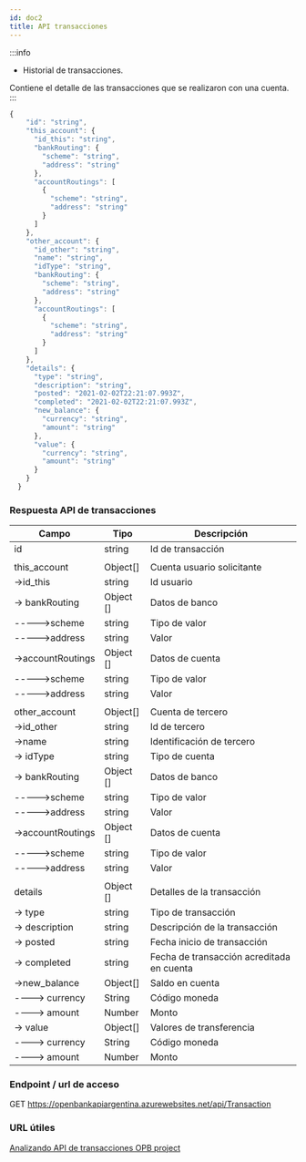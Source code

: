 ```yaml
---
id: doc2
title: API transacciones 
---
```

:::info
* Historial de transacciones.

Contiene el detalle de las transacciones que se realizaron con una cuenta.
:::


```javascript
{
    "id": "string",
    "this_account": {
      "id_this": "string",
      "bankRouting": {
        "scheme": "string",
        "address": "string"
      },
      "accountRoutings": [
        {
          "scheme": "string",
          "address": "string"
        }
      ]
    },
    "other_account": {
      "id_other": "string",
      "name": "string",
      "idType": "string",
      "bankRouting": {
        "scheme": "string",
        "address": "string"
      },
      "accountRoutings": [
        {
          "scheme": "string",
          "address": "string"
        }
      ]
    },
    "details": {
      "type": "string",
      "description": "string",
      "posted": "2021-02-02T22:21:07.993Z",
      "completed": "2021-02-02T22:21:07.993Z",
      "new_balance": {
        "currency": "string",
        "amount": "string"
      },
      "value": {
        "currency": "string",
        "amount": "string"
      }
    }
  }
```
### Respuesta API de transacciones

| Campo                              | Tipo       | Descripción                     |
| ---------------------------------- | ---------- | ------------------------------- |
| id                | string | Id de transacción |
| | |
| this_account      | Object[] | Cuenta usuario solicitante |
| ->id_this         | string | Id usuario |
| -> bankRouting    | Object [] | Datos de banco |
| ----->scheme      | string | Tipo de valor |
| ----->address     | string | Valor |
| ->accountRoutings | Object [] | Datos de cuenta |
| ----->scheme      | string | Tipo de valor |
| ----->address     | string | Valor |
| | |
| other_account     | Object[] | Cuenta de tercero |
| ->id_other        | string | Id de tercero |
| ->name            | string | Identificación de tercero |
| -> idType         | string | Tipo de cuenta |
| -> bankRouting    | Object [] | Datos de banco |
| ----->scheme      | string | Tipo de valor |
| ----->address     | string | Valor |
| ->accountRoutings | Object [] | Datos de cuenta |
| ----->scheme      | string | Tipo de valor |
| ----->address     | string | Valor |
| | |
| details           | Object [] | Detalles de la transacción |
| -> type           | string | Tipo de transacción |
| -> description    | string | Descripción de la transacción |
| -> posted         | string | Fecha inicio de transacción |
| -> completed      | string | Fecha de transacción acreditada en cuenta |
| ->new_balance     | Object[]    | Saldo en cuenta				    |
| ----> currency    | String	  | Código moneda                   |  
| ----> amount      |	Number	  | Monto                           |
| -> value          | Object[]    | Valores de transferencia				    |
| ----> currency    | String	  | Código moneda                   |  
| ----> amount      |	Number	  | Monto                           |   
 
### Endpoint / url de acceso
GET https://openbankapiargentina.azurewebsites.net/api/Transaction
### URL útiles 
[Analizando API de transacciones OPB project](https://apiexplorer.openbankproject.com/?tags=Transaction,Transaction-Metadata#OBPv3_0_0-getCoreTransactionsForBankAccount)